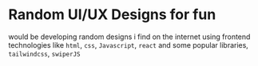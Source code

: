 # Random UI/UX Designs for fun
would be developing random designs i find on the internet using frontend technologies like `html`, `css`, `Javascript`, `react` and some popular libraries, `tailwindcss`, `swiperJS`